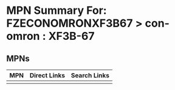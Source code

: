 



# MPN Summary For: FZECONOMRONXF3B67 > con-omron : XF3B-67

## MPNs
  

|MPN|Direct Links|Search Links|
| :--- | :--- | :--- |
||||
